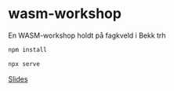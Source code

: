 # wasm-workshop

En WASM-workshop holdt på fagkveld i Bekk trh

```sh
npm install
```

```sh
npx serve
```

[Slides](https://bekk.github.io/wasm-workshop/)
